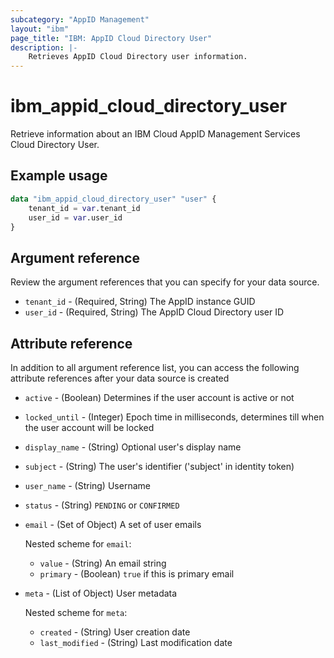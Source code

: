 ```yaml
---
subcategory: "AppID Management"
layout: "ibm"
page_title: "IBM: AppID Cloud Directory User"
description: |-
    Retrieves AppID Cloud Directory user information.
---
```


# ibm_appid_cloud_directory_user
Retrieve information about an IBM Cloud AppID Management Services Cloud Directory User.

## Example usage

```terraform
data "ibm_appid_cloud_directory_user" "user" {
    tenant_id = var.tenant_id
    user_id = var.user_id
}
```

## Argument reference
Review the argument references that you can specify for your data source.

- `tenant_id` - (Required, String) The AppID instance GUID
- `user_id` - (Required, String) The AppID Cloud Directory user ID

## Attribute reference
In addition to all argument reference list, you can access the following attribute references after your data source is created

- `active` - (Boolean) Determines if the user account is active or not
- `locked_until` - (Integer) Epoch time in milliseconds, determines till when the user account will be locked
- `display_name` - (String) Optional user's display name
- `subject` - (String) The user's identifier ('subject' in identity token)
- `user_name` - (String) Username
- `status` - (String) `PENDING` or `CONFIRMED`
- `email` - (Set of Object) A set of user emails

  Nested scheme for `email`:
    - `value` - (String) An email string
    - `primary` - (Boolean) `true` if this is primary email

- `meta` - (List of Object) User metadata

  Nested scheme for `meta`:
    - `created` - (String) User creation date
    - `last_modified` - (String) Last modification date
